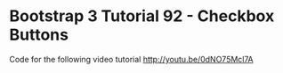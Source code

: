 Bootstrap 3 Tutorial 92 - Checkbox Buttons
==========================================

Code for the following video tutorial http://youtu.be/0dNO75Mcl7A
